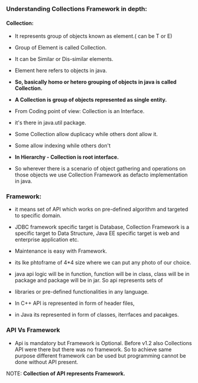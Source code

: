 ###  Understanding Collections Framework in depth:

#### Collection:

- It represents group of objects known as element.( can be T or E)

- Group of Element is called Collection.  
- It can be Similar or Dis-similar elements.  
- Element here refers to objects in java.  
- **So, basically homo or hetero grouping of objects in java is called Collection.**  
- **A Collection is group of objects represented as single entity.**

- From Coding point of view: Collection is an Interface. 
- it's there in java.util package. 
- Some Collection allow duplicacy while others dont allow it. 
- Some allow indexing while others don't 
- **In Hierarchy - Collection is root interface.** 
- So wherever there is a scenario of object gathering and operations on those objects we use Collection Framework as defacto implementation in java.


### Framework:
 
- it means set of API which works on pre-defined algorithm and targeted to specific domain. 
-  JDBC framework specific target is Database, Collection Framework is a specific target to Data Structure, Java EE specific target is web and enterprise application etc. 
-  Maintenance is easy with Framework. 
- its lke phtoframe of 4*4 size where we can put any photo of our choice. 

- java api logic will be in function, function will be in class, class will be in package and package will be in jar. So api represents sets of
- libraries or pre-defined functionalities in any language. 
- In C++ API is represented in form of header files, 
- in Java its represented in form of classes, iterrfaces and pacakges. 

### API Vs Framework 

- Api is mandatory but Framework is Optional. Before v1.2 also Collections API were there but there was no framework. So to achieve same purpose
  different framework can be used but programming cannot be done without API present.

 
NOTE: **Collection of API represents Framework.**
